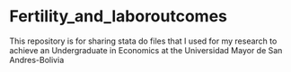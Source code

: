 # Fertility_and_laboroutcomes
This repository is for sharing stata do files that I used for my research to achieve an Undergraduate in Economics at the Universidad Mayor de San Andres-Bolivia
